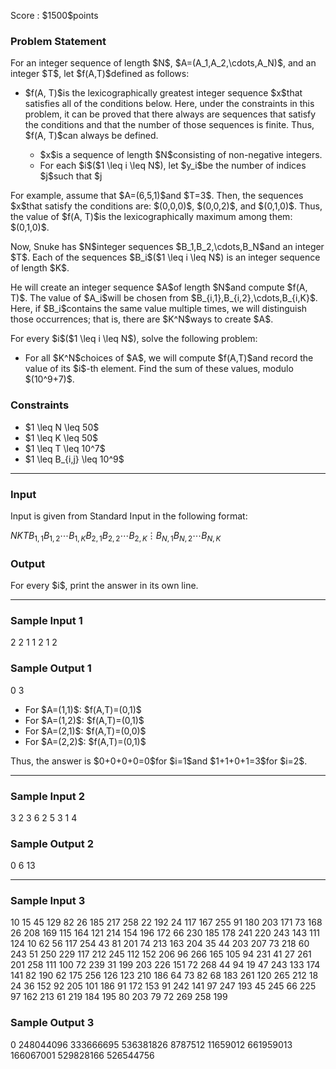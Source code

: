 
<div>

<span>

<span>

<p>
Score : $1500$points
</p>

<div>

<section>

### **Problem Statement**

<p>
For an integer sequence of length $N$, $A=(A_1,A_2,\cdots,A_N)$, and an integer $T$, let $f(A,T)$defined as follows:
</p>

<ul>

<li>

<p>
$f(A, T)$is the lexicographically greatest integer sequence $x$that satisfies all of the conditions below.
Here, under the constraints in this problem, it can be proved that there always are sequences that satisfy the conditions and that the number of those sequences is finite. Thus, $f(A, T)$can always be defined.
</p>

<ul>

<li>
$x$is a sequence of length $N$consisting of non-negative integers.
</li>

<li>
For each $i$($1 \leq i \leq N$), let $y_i$be the number of indices $j$such that $j<i$and $A_j+T \times x_j < A_i+T \times x_i$. Then, $y_i=x_i$holds.
</li>

</ul>

</li>

</ul>

<p>
For example, assume that $A=(6,5,1)$and $T=3$.
Then, the sequences $x$that satisfy the conditions are: $(0,0,0)$, $(0,0,2)$, and $(0,1,0)$.
Thus, the value of $f(A, T)$is the lexicographically maximum among them: $(0,1,0)$.
</p>

<p>
Now, Snuke has $N$integer sequences $B_1,B_2,\cdots,B_N$and an integer $T$.
Each of the sequences $B_i$($1 \leq i \leq N$) is an integer sequence of length $K$.
</p>

<p>
He will create an integer sequence $A$of length $N$and compute $f(A, T)$.
The value of $A_i$will be chosen from $B_{i,1},B_{i,2},\cdots,B_{i,K}$.
Here, if $B_i$contains the same value multiple times, we will distinguish those occurrences; that is, there are $K^N$ways to create $A$.
</p>

<p>
For every $i$($1 \leq i \leq N$), solve the following problem:
</p>

<ul>

<li>
For all $K^N$choices of $A$, we will compute $f(A,T)$and record the value of its $i$-th element.
Find the sum of these values, modulo $(10^9+7)$.
</li>

</ul>

</section>

</div>

<div>

<section>

### **Constraints**

<ul>

<li>
$1 \leq N \leq 50$
</li>

<li>
$1 \leq K \leq 50$
</li>

<li>
$1 \leq T \leq 10^7$
</li>

<li>
$1 \leq B_{i,j} \leq 10^9$
</li>

</ul>

</section>

</div>

---

<div>

<div>

<section>

### **Input**

<p>
Input is given from Standard Input in the following format:
</p>

<div>

$N$$K$$T$$B_{1,1}$$B_{1,2}$$\cdots$$B_{1,K}$$B_{2,1}$$B_{2,2}$$\cdots$$B_{2,K}$$\vdots$$B_{N,1}$$B_{N,2}$$\cdots$$B_{N,K}$
</div>

</section>

</div>

<div>

<section>

### **Output**

<p>
For every $i$, print the answer in its own line.
</p>

</section>

</div>

</div>

---

<div>

<section>

### **Sample Input 1**

<div>

2 2 1
1 2
1 2

</div>

</section>

</div>

<div>

<section>

### **Sample Output 1**

<div>

0
3

</div>

<ul>

<li>
For $A=(1,1)$: $f(A,T)=(0,1)$
</li>

<li>
For $A=(1,2)$: $f(A,T)=(0,1)$
</li>

<li>
For $A=(2,1)$: $f(A,T)=(0,0)$
</li>

<li>
For $A=(2,2)$: $f(A,T)=(0,1)$
</li>

</ul>

<p>
Thus, the answer is $0+0+0+0=0$for $i=1$and $1+1+0+1=3$for $i=2$.
</p>

</section>

</div>

---

<div>

<section>

### **Sample Input 2**

<div>

3 2 3
6 2
5 3
1 4

</div>

</section>

</div>

<div>

<section>

### **Sample Output 2**

<div>

0
6
13

</div>

</section>

</div>

---

<div>

<section>

### **Sample Input 3**

<div>

10 15 45
129 82 26 185 217 258 22 192 24 117 167 255 91 180 203
171 73 168 26 208 169 115 164 121 214 154 196 172 66 230
185 178 241 220 243 143 111 124 10 62 56 117 254 43 81
201 74 213 163 204 35 44 203 207 73 218 60 243 51 250
229 117 212 245 112 152 206 96 266 165 105 94 231 41 27
261 201 258 111 100 72 239 31 199 203 226 151 72 268 44
94 19 47 243 133 174 141 82 190 62 175 256 126 123 210
186 64 73 82 68 183 261 120 265 212 18 24 36 152 92
205 101 186 91 172 153 91 242 141 97 247 193 45 245 66
225 97 162 213 61 219 184 195 80 203 79 72 269 258 199

</div>

</section>

</div>

<div>

<section>

### **Sample Output 3**

<div>

0
248044096
333666695
536381826
8787512
11659012
661959013
166067001
529828166
526544756

</div>

</section>

</div>

</span>

</span>

</div>
